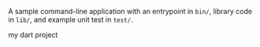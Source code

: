









A sample command-line application with an entrypoint in `bin/`, library code
in `lib/`, and example unit test in `test/`.

my dart project









